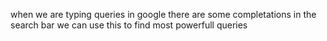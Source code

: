 when we are typing queries in google there are some completations in the search bar we can use this to find most powerfull queries